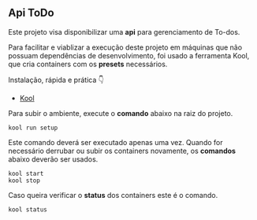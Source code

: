 ## Api ToDo

Este projeto visa disponibilizar uma **api** para gerenciamento de To-dos.

Para facilitar e viablizar a execução deste projeto em máquinas que não possuam dependências de desenvolvimento, foi usado a ferramenta Kool, que cria containers com os **presets** necessários.

Instalação, rápida e prática 👇

-   [Kool](https://kool.dev/docs/getting-started/installation)

Para subir o ambiente, execute o **comando** abaixo na raiz do projeto.

```
kool run setup
```

Este comando deverá ser executado apenas uma vez. Quando for necessário derrubar ou subir os containers novamente, os **comandos** abaixo deverão ser usados.

```
kool start
kool stop
```

Caso queira verificar o **status** dos containers este é o comando.

```
kool status
```
